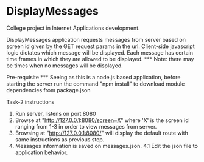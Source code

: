 # DisplayMessages
College project in Internet Applications development.

DisplayMessages application requests messages from server based on screen id
    given by the GET request params in the url.
Client-side javascript logic dictates which message will be displayed.
Each message has certain time frames in which they are allowed to be displayed.
*** Note: there may be times when no messages will be displayed.

Pre-requisite
*** Seeing as this is a node.js based application, before starting the server run
    the command "npm install" to download module dependencies from package.json

Task-2 instructions
1. Run server, listens on port 8080
2. Browse at "http://127.0.0.1:8080/screen=X" where 'X' is the screen id ranging
    from 1-3 in order to view messages from server.
3. Browsing at "http://127.0.0.1:8080/" will display the default route with same
    instructions as previous step.
4. Messages information is saved on messages.json.
    4.1 Edit the json file to application behavior.